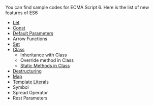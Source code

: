 You can find sample codes for ECMA Script 6. Here is the list of new features of ES6

* [Let](let.md)
* [Const](const.md)
* [Default Parameters](default-parameter.md)
* Arrow Functions
* [Set](set.md)
* [Class](class.md)
  * Inheritance with Class
  * Override method in Class
  * [Static Methods in Class](static-method-class.md)
* [Destructuring](destructuring.md)
* [Map](map.md)
* [Template Literals](template-literals.md)
* Symbol
* Spread Operator
* Rest Parameters